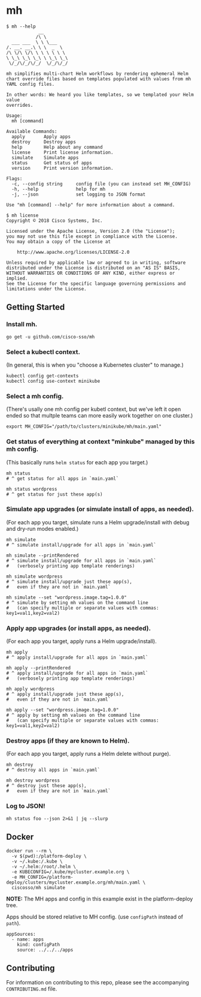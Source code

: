 
# mh

```
$ mh --help
            __
           /\ \
  ___ ___  \ \ \___
/. __. __.\ \ \  _  \
/\ \/\ \/\ \ \ \ \ \ \
\ \_\ \_\ \_\ \ \_\ \_\
 \/_/\/_/\/_/  \/_/\/_/

mh simplifies multi-chart Helm workflows by rendering ephemeral Helm
chart override files based on templates populated with values from mh
YAML config files.

In other words: We heard you like templates, so we templated your Helm value
overrides.

Usage:
  mh [command]

Available Commands:
  apply       Apply apps
  destroy     Destroy apps
  help        Help about any command
  license     Print license information.
  simulate    Simulate apps
  status      Get status of apps
  version     Print version information.

Flags:
  -c, --config string     config file (you can instead set MH_CONFIG)
  -h, --help              help for mh
  -j, --json              set logging to JSON format

Use "mh [command] --help" for more information about a command.
```

```
$ mh license
Copyright © 2018 Cisco Systems, Inc.

Licensed under the Apache License, Version 2.0 (the "License");
you may not use this file except in compliance with the License.
You may obtain a copy of the License at

    http://www.apache.org/licenses/LICENSE-2.0

Unless required by applicable law or agreed to in writing, software
distributed under the License is distributed on an "AS IS" BASIS,
WITHOUT WARRANTIES OR CONDITIONS OF ANY KIND, either express or implied.
See the License for the specific language governing permissions and
limitations under the License.
```

## Getting Started

### Install mh.

```
go get -u github.com/cisco-sso/mh
```

### Select a kubectl context.

(In general, this is when you "choose a Kubernetes cluster" to manage.)

```
kubectl config get-contexts
kubectl config use-context minikube
```

### Select a mh config.

(There's usally one mh config per kubetl context, but we've left it open
ended so that multple teams can more easily work together on one cluster.)

```
export MH_CONFIG="/path/to/clusters/minikube/mh/main.yaml"
```

### Get status of everything at context "minkube" managed by this mh config.

(This basically runs `helm status` for each app you target.)

```
mh status
# ^ get status for all apps in `main.yaml`

mh status wordpress
# ^ get status for just these app(s)
```

### Simulate app upgrades (or simulate install of apps, as needed).

(For each app you target, simulate runs a Helm upgrade/install
with debug and dry-run modes enabled.)

```
mh simulate
# ^ simulate install/upgrade for all apps in `main.yaml`

mh simulate --printRendered
# ^ simulate install/upgrade for all apps in `main.yaml`
#   (verbosely printing app template renderings)

mh simulate wordpress
# ^ simulate install/upgrade just these app(s),
#   even if they are not in `main.yaml`

mh simulate --set "wordpress.image.tag=1.0.0"
# ^ simulate by setting mh values on the command line
#   (can specify multiple or separate values with commas: key1=val1,key2=val2)
```

### Apply app upgrades (or install apps, as needed).

(For each app you target, apply runs a Helm upgrade/install).

```
mh apply
# ^ apply install/upgrade for all apps in `main.yaml`

mh apply --printRendered
# ^ apply install/upgrade for all apps in `main.yaml`
#   (verbosely printing app template renderings)

mh apply wordpress
# ^ apply install/upgrade just these app(s),
#   even if they are not in `main.yaml`

mh apply --set "wordpress.image.tag=1.0.0"
# ^ apply by setting mh values on the command line
#   (can specify multiple or separate values with commas: key1=val1,key2=val2)
```

### Destroy apps (if they are known to Helm).

(For each app you target, apply runs a Helm delete without purge).

```
mh destroy
# ^ destroy all apps in `main.yaml`

mh destroy wordpress
# ^ destroy just these app(s),
#   even if they are not in `main.yaml`
```

### Log to JSON!

```
mh status foo --json 2>&1 | jq --slurp
```

## Docker

```
docker run --rm \
  -v $(pwd):/platform-deploy \
  -v ~/.kube:/.kube \
  -v ~/.helm:/root/.helm \
  -e KUBECONFIG=/.kube/mycluster.example.org \
  -e MH_CONFIG=/platform-deploy/clusters/mycluster.example.org/mh/main.yaml \
  ciscosso/mh simulate
```

**NOTE:** The MH apps and config in this example exist in the platform-deploy tree.

Apps should be stored relative to MH config. (use `configPath` instead of `path`).

```
appSources:
  - name: apps
    kind: configPath
    source: ../../../apps
```

## Contributing

For information on contributing to this repo, please see the accompanying `CONTRIBUTING.md` file.
